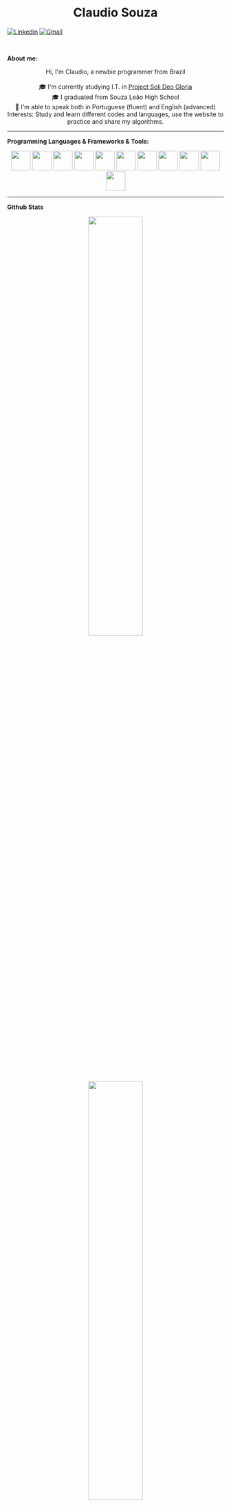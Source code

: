 <h1 align="center">Claudio Souza</h1>

[![Linkedin](https://img.shields.io/badge/-LinkedIn-blue?style=flat&logo=Linkedin&logoColor=white)](https://www.linkedin.com/in/Claudioss23/)
[![Gmail](https://img.shields.io/badge/-Gmail-c14438?style=flat&logo=Gmail&logoColor=white)](mailto:souza.claudiof23@gmail.com)

<br/>

**About me:**
<p align="center">
 Hi, I'm Claudio, a newbie programmer from Brazil
 <br/><br/>
 🎓 I'm currently studying  I.T. in <a href="https://www.instagram.com/projeto.solideogloria/" target="_blank">Project Soli Deo Gloria</a>
 <br/>
 🎓 I graduated from Souza Leão High School
 <br/>
 📖 I'm able to speak both in Portuguese (fluent) and English (advanced)
 <br/>
 Interests: Study and learn different codes and languages, use the website to practice and share my algorithms.
</p>

<hr/>

**Programming Languages & Frameworks & Tools:**

<p align="center">
 <img src="https://cdn.jsdelivr.net/gh/devicons/devicon/icons/html5/html5-original-wordmark.svg" height="45" />
 <img src="https://cdn.jsdelivr.net/gh/devicons/devicon/icons/css3/css3-original-wordmark.svg" height="45" />
 <img src="https://cdn.jsdelivr.net/gh/devicons/devicon/icons/javascript/javascript-original.svg" height="45" />
 <img src="https://cdn.jsdelivr.net/gh/devicons/devicon/icons/react/react-original.svg" height="45" />
 <img src="https://cdn.jsdelivr.net/gh/devicons/devicon/icons/java/java-original.svg" height="45" />
 <img src="https://cdn.jsdelivr.net/gh/devicons/devicon/icons/csharp/csharp-original.svg" height="45" />
 <img src="https://cdn.jsdelivr.net/gh/devicons/devicon/icons/docker/docker-original-wordmark.svg" height="45" />
 <img src="https://cdn.jsdelivr.net/gh/devicons/devicon/icons/git/git-original.svg" height="45" />
 <img src="https://cdn.jsdelivr.net/gh/devicons/devicon/icons/gradle/gradle-plain.svg" height="45" />
 <img src="https://cdn.jsdelivr.net/gh/devicons/devicon/icons/mysql/mysql-original-wordmark.svg" height="45" />
 <img src="https://cdn.jsdelivr.net/gh/devicons/devicon/icons/unity/unity-original.svg" height="45" />
</p>

<hr/>

**Github Stats**

<p align="center">
 <picture align="center">
   <source
    srcset="https://github-readme-stats.vercel.app/api?username=Claudioss23&show_icons=true&theme=dark"
    media="(prefers-color-scheme: dark)"
    width="50%"
   />
   <source
    srcset="https://github-readme-stats.vercel.app/api?username=Claudioss23&show_icons=true"
    media="(prefers-color-scheme: light), (prefers-color-scheme: no-preference)"
    width="50%"
   />
   <img align="center" src="https://github-readme-stats.vercel.app/api?username=Claudioss23&show_icons=true" />
 </picture>
</p>
 
<br/><br/>

<p align="center">
 <picture align="center">
   <source
    srcset="https://github-readme-stats.vercel.app/api/top-langs/?username=Claudioss23&theme=dark"
    media="(prefers-color-scheme: dark)"
    width="50%"
   />
   <source
    srcset="https://github-readme-stats.vercel.app/api/top-langs/?username=Claudioss23"
    media="(prefers-color-scheme: light), (prefers-color-scheme: no-preference)"
    width="50%"
   />
   <img align="center" src="https://github-readme-stats.vercel.app/api/top-langs/?username=Claudioss23" />
 </picture>
</p>

